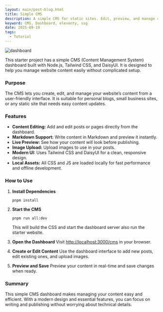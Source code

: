 ```yaml
---
layout: main/post-blog.html
title: Simple CMS
description: A simple CMS for static sites. Edit, preview, and manage content easily with a modern UI powered by Tailwind CSS and DaisyUI.
keyword: CMS, Dashboard, eleventy, ssg
date: 2025-09-19
tags:
  - Tutorial
---
```


![dashboard](/asset/blog/dashboard.png)

This starter project has a simple CMS (Content Management System) dashboard built with Node.js, Tailwind CSS, and DaisyUI. It is designed to help you manage website content easily without complicated setup.

### Purpose

The CMS lets you create, edit, and manage your website’s content from a user-friendly interface. It is suitable for personal blogs, small business sites, or any static site that needs easy content updates.

### Features

- **Content Editing:** Add and edit posts or pages directly from the dashboard.
- **Markdown Support:** Write content in Markdown and preview it instantly.
- **Live Preview:** See how your content will look before publishing.
- **Image Upload:** Upload images to use in your posts.
- **Modern UI:** Uses Tailwind CSS and DaisyUI for a clean, responsive design.
- **Local Assets:** All CSS and JS are loaded locally for fast performance and offline development.

### How to Use

1. **Install Dependencies**
   ```
   pnpm install
   ```

2. **Start the CMS**
   ```
   pnpm run all:dev
   ```
   This will build the CSS and start the dashboard server also run the starter website.

3. **Open the Dashboard**
   Visit [http://localhost:3000/cms](http://localhost:3000/cms) in your browser.

4. **Create or Edit Content**
   Use the dashboard interface to add new posts, edit existing ones, and upload images.

5. **Preview and Save**
   Preview your content in real-time and save changes when ready.

### Summary

This simple CMS dashboard makes managing your content easy and efficient. With a modern design and essential features, you can focus on writing and publishing without worrying about technical details.
